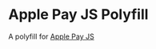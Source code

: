 # Apple Pay JS Polyfill

A polyfill for [Apple Pay JS](https://developer.apple.com/reference/applepayjs)
